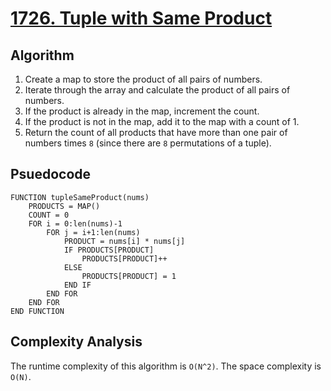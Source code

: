 # [1726. Tuple with Same Product](https://leetcode.com/problems/tuple-with-same-product/description/)

## Algorithm

1. Create a map to store the product of all pairs of numbers.
2. Iterate through the array and calculate the product of all pairs of numbers.
3. If the product is already in the map, increment the count.
4. If the product is not in the map, add it to the map with a count of 1.
5. Return the count of all products that have more than one pair of numbers times `8` (since there are `8` permutations of a tuple).

## Psuedocode

```plaintext
FUNCTION tupleSameProduct(nums)
    PRODUCTS = MAP()
    COUNT = 0
    FOR i = 0:len(nums)-1
        FOR j = i+1:len(nums)
            PRODUCT = nums[i] * nums[j]
            IF PRODUCTS[PRODUCT]
                PRODUCTS[PRODUCT]++
            ELSE
                PRODUCTS[PRODUCT] = 1
            END IF
        END FOR
    END FOR
END FUNCTION
```

## Complexity Analysis

The runtime complexity of this algorithm is `O(N^2)`. The space complexity is `O(N)`.
